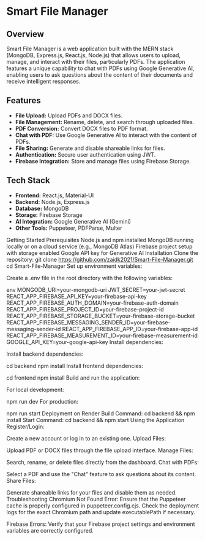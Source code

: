 # Smart File Manager

## Overview

Smart File Manager is a web application built with the MERN stack (MongoDB, Express.js, React.js, Node.js) that allows users to upload, manage, and interact with their files, particularly PDFs. The application features a unique capability to chat with PDFs using Google Generative AI, enabling users to ask questions about the content of their documents and receive intelligent responses.

## Features

- **File Upload:** Upload PDFs and DOCX files.
- **File Management:** Rename, delete, and search through uploaded files.
- **PDF Conversion:** Convert DOCX files to PDF format.
- **Chat with PDF:** Use Google Generative AI to interact with the content of PDFs.
- **File Sharing:** Generate and disable shareable links for files.
- **Authentication:** Secure user authentication using JWT.
- **Firebase Integration:** Store and manage files using Firebase Storage.

## Tech Stack

- **Frontend:** React.js, Material-UI
- **Backend:** Node.js, Express.js
- **Database:** MongoDB
- **Storage:** Firebase Storage
- **AI Integration:** Google Generative AI (Gemini)
- **Other Tools:** Puppeteer, PDFParse, Multer

Getting Started
Prerequisites
Node.js and npm installed
MongoDB running locally or on a cloud service (e.g., MongoDB Atlas)
Firebase project setup with storage enabled
Google API key for Generative AI
Installation
Clone the repository:
git clone https://github.com/zaidk2021/Smart-File-Manager.git
cd Smart-File-Manager
Set up environment variables:

Create a .env file in the root directory with the following variables:

env
MONGODB_URI=your-mongodb-uri
JWT_SECRET=your-jwt-secret
REACT_APP_FIREBASE_API_KEY=your-firebase-api-key
REACT_APP_FIREBASE_AUTH_DOMAIN=your-firebase-auth-domain
REACT_APP_FIREBASE_PROJECT_ID=your-firebase-project-id
REACT_APP_FIREBASE_STORAGE_BUCKET=your-firebase-storage-bucket
REACT_APP_FIREBASE_MESSAGING_SENDER_ID=your-firebase-messaging-sender-id
REACT_APP_FIREBASE_APP_ID=your-firebase-app-id
REACT_APP_FIREBASE_MEASUREMENT_ID=your-firebase-measurement-id
GOOGLE_API_KEY=your-google-api-key
Install dependencies:

Install backend dependencies:


cd backend
npm install
Install frontend dependencies:

cd frontend
npm install
Build and run the application:

For local development:

npm run dev
For production:

npm run start
Deployment on Render
Build Command:
cd backend && npm install
Start Command:
cd backend && npm start
Using the Application
Register/Login:

Create a new account or log in to an existing one.
Upload Files:

Upload PDF or DOCX files through the file upload interface.
Manage Files:

Search, rename, or delete files directly from the dashboard.
Chat with PDFs:

Select a PDF and use the "Chat" feature to ask questions about its content.
Share Files:

Generate shareable links for your files and disable them as needed.
Troubleshooting
Chromium Not Found Error: Ensure that the Puppeteer cache is properly configured in puppeteer.config.cjs. Check the deployment logs for the exact Chromium path and update executablePath if necessary.

Firebase Errors: Verify that your Firebase project settings and environment variables are correctly configured.

